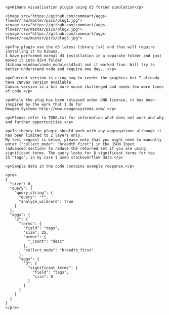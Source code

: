 <!DOCTYPE html>
<html lang="en">
  <head>
    <meta charset='utf-8'>
    <title>aggs-flower-kibana-plugin/README.md at master · commsart/aggs-flower</title>
  </head>

  <body >

	<p>Kibana visualisation plugin using d3 forced simulation</p>

	<image src="https://github.com/commsart/aggs-flower/raw/master/pics/plug1.jpg">
	<image src="https://github.com/commsart/aggs-flower/raw/master/pics/plug2.jpg">
	<image src="https://github.com/commsart/aggs-flower/raw/master/pics/plug3.jpg">
	
	<p>The plugin use the d3 latest library (v4) and thus will require installing it to Kibana. 
	I have performed normal d3 installation in a separate folder and just moved it into d3v4 folder 
	(kibana-windows\node_modules\d3v4) and it worked fine. Will try to better understand node and require one day...</p>

	<p>Current version is using svg to render the graphics but I already have canvas version available. 
	Canvas version is a bit more mouse challenged and needs few more lines of code.</p>

	<p>While the plug has been released under GNU license, it has been inspired by the work that I do for 
	Newgen Systems http://www.newgensystems.com/ </p>

	<p>Please refer to TODO.txt for information what does not work and why and further opportunities.</p>

	<p>In theory the plugin should work with any aggregations although it has been limited to 2 layers only.
	My test request is below, please note that you might need to manually enter {"collect_mode": "breadth_first"} in the JSON Input 
	(advanced section) to reduce the returned set if you are using significant terms. The query looks for 8 significant terms for top 
	25 "tags"; in my case I used stackoverflow data.</p>

	<p>Sample data in the code contains example response.</p>

	<pre>
	{
	  "size": 0,
	  "query": {
		"query_string": {
		  "query": "*",
		  "analyze_wildcard": true
		}
	  },
	  "aggs": {
		"2": {
		  "terms": {
			"field": "tags",
			"size": 25,
			"order": {
			  "_count": "desc"
			},
			"collect_mode": "breadth_first"
		  },
		  "aggs": {
			"3": {
			  "significant_terms": {
				"field": "tags",
				"size": 8
			  }
			}
		  }
		}
	  }
	}
	</pre>
  </body>
</html>
